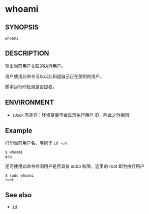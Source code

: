 # whoami

## SYNOPSIS

    whoami

## DESCRIPTION

输出当前用户关联的执行用户。

用户使用此命令可以以此知道自己正在使用的用户。

脚本运行时检测是否提权。

## ENVIRONMENT

* `$USER` 有差异：环境变量不会显示执行用户 ID，除此之外相同

## Example

打印当前用户名，等同于 `id -un`

    $ whoami
    qaq

还可使用此命令检测用户是否具有 sudo 权限，这里的 root 即为执行用户

    $ sudo whoami
    root

## See also

* [`id`](./id.md)

